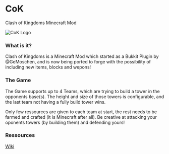 CoK
===

Clash of Kingdoms Minecraft Mod

![CoK Logo](http://abload.de/img/1920_108073ke9.jpg)

### What is it?
Clash of Kingdoms is a Minecraft Mod which started as a Bukkit Plugin by @GeMoschen, and is now being ported to forge with the possibility of including new items, blocks and wepons!

### The Game
The Game supports up to 4 Teams, which are trying to build a tower in the opponents base(s). The height and size of those towers is configurable, and the last team not having a fully build tower wins.

Only few ressources are given to each team at start, the rest needs to be farmed and crafted (it is Minecraft after all). Be creative at attacking your oponents towers (by building them) and defending yours!

### Ressources
[Wiki](wiki)

